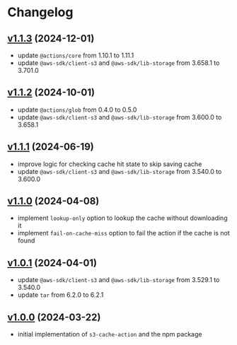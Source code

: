 # Changelog
## [v1.1.3](https://github.com/itchyny/s3-cache-action/compare/v1.1.2..v1.1.3) (2024-12-01)
* update `@actions/core` from 1.10.1 to 1.11.1
* update `@aws-sdk/client-s3` and `@aws-sdk/lib-storage` from 3.658.1 to 3.701.0

## [v1.1.2](https://github.com/itchyny/s3-cache-action/compare/v1.1.1..v1.1.2) (2024-10-01)
* update `@actions/glob` from 0.4.0 to 0.5.0
* update `@aws-sdk/client-s3` and `@aws-sdk/lib-storage` from 3.600.0 to 3.658.1

## [v1.1.1](https://github.com/itchyny/s3-cache-action/compare/v1.1.0..v1.1.1) (2024-06-19)
* improve logic for checking cache hit state to skip saving cache
* update `@aws-sdk/client-s3` and `@aws-sdk/lib-storage` from 3.540.0 to 3.600.0

## [v1.1.0](https://github.com/itchyny/s3-cache-action/compare/v1.0.1..v1.1.0) (2024-04-08)
* implement `lookup-only` option to lookup the cache without downloading it
* implement `fail-on-cache-miss` option to fail the action if the cache is not found

## [v1.0.1](https://github.com/itchyny/s3-cache-action/compare/v1.0.0..v1.0.1) (2024-04-01)
* update `@aws-sdk/client-s3` and `@aws-sdk/lib-storage` from 3.529.1 to 3.540.0
* update `tar` from 6.2.0 to 6.2.1

## [v1.0.0](https://github.com/itchyny/s3-cache-action/compare/80e5042..v1.0.0) (2024-03-22)
* initial implementation of `s3-cache-action` and the npm package
